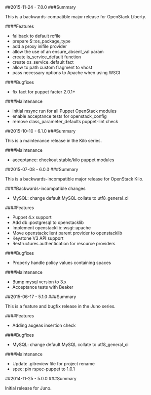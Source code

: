 ##2015-11-24 - 7.0.0
###Summary

This is a backwards-compatible major release for OpenStack Liberty.

####Features
- fallback to default rcfile
- prepare $::os_package_type
- add a proxy inifile provider
- allow the use of an ensure_absent_val param
- create is_service_default function
- create os_service_default fact
- allow to path custom fragment to vhost
- pass necessary options to Apache when using WSGI

####Bugfixes
- fix fact for puppet facter 2.0.1+

####Maintenance
- initial msync run for all Puppet OpenStack modules
- enable acceptance tests for openstack_config
- remove class_parameter_defaults puppet-lint check

##2015-10-10 - 6.1.0
###Summary

This is a maintenance release in the Kilo series.

####Maintenance
- acceptance: checkout stable/kilo puppet modules

##2015-07-08 - 6.0.0
###Summary

This is a backwards-incompatible major release for OpenStack Kilo.

####Backwards-incompatible changes
- MySQL: change default MySQL collate to utf8_general_ci

####Features
- Puppet 4.x support
- Add db::postgresql to openstacklib
- Implement openstacklib::wsgi::apache
- Move openstackclient parent provider to openstacklib
- Keystone V3 API support
- Restructures authentication for resource providers

####Bugfixes
- Properly handle policy values containing spaces

####Maintenance
- Bump mysql version to 3.x
- Acceptance tests with Beaker

##2015-06-17 - 5.1.0
###Summary

This is a feature and bugfix release in the Juno series.

####Features
- Adding augeas insertion check

####Bugfixes
- MySQL: change default MySQL collate to utf8_general_ci

####Maintenance
- Update .gitreview file for project rename
- spec: pin rspec-puppet to 1.0.1

##2014-11-25 - 5.0.0
###Summary

Initial release for Juno.

